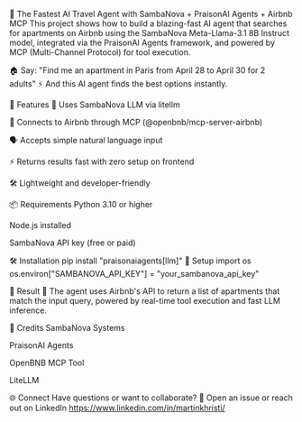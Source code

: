 🧠 The Fastest AI Travel Agent with SambaNova + PraisonAI Agents + Airbnb MCP
This project shows how to build a blazing-fast AI agent that searches for apartments on Airbnb using the SambaNova Meta-Llama-3.1 8B Instruct model, integrated via the PraisonAI Agents framework, and powered by MCP (Multi-Channel Protocol) for tool execution.

🏠 Say: "Find me an apartment in Paris from April 28 to April 30 for 2 adults"
⚡ And this AI agent finds the best options instantly.

🚀 Features
🧠 Uses SambaNova LLM via litellm

🔌 Connects to Airbnb through MCP (@openbnb/mcp-server-airbnb)

🗣️ Accepts simple natural language input

⚡ Returns results fast with zero setup on frontend

🛠️ Lightweight and developer-friendly

📦 Requirements
Python 3.10 or higher

Node.js installed

SambaNova API key (free or paid)

🛠️ Installation
pip install "praisonaiagents[llm]"
🔐 Setup
import os
os.environ["SAMBANOVA_API_KEY"] = "your_sambanova_api_key"

🎯 Result
💬 The agent uses Airbnb's API to return a list of apartments that match the input query, powered by real-time tool execution and fast LLM inference.

📌 Credits
SambaNova Systems

PraisonAI Agents

OpenBNB MCP Tool

LiteLLM

🌐 Connect
Have questions or want to collaborate?
💌 Open an issue or reach out on LinkedIn https://www.linkedin.com/in/martinkhristi/
